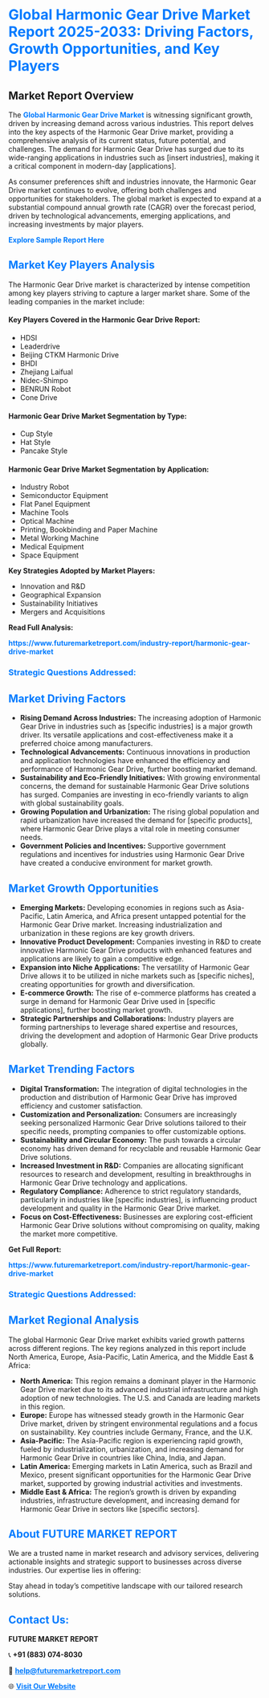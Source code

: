 <h1 style="color: #007BFF;">Global Harmonic Gear Drive Market Report 2025-2033: Driving Factors, Growth Opportunities, and Key Players</h1>

<section id="overview">
<h2>Market Report Overview</h2>
<p>The <a href="https://www.futuremarketreport.com/industry-report/harmonic-gear-drive-market" style="color: #007BFF; text-decoration: none;"><strong>Global Harmonic Gear Drive Market</strong></a> is witnessing significant growth, driven by increasing demand across various industries. This report delves into the key aspects of the Harmonic Gear Drive market, providing a comprehensive analysis of its current status, future potential, and challenges. The demand for Harmonic Gear Drive has surged due to its wide-ranging applications in industries such as [insert industries], making it a critical component in modern-day [applications].</p>
<p>As consumer preferences shift and industries innovate, the Harmonic Gear Drive market continues to evolve, offering both challenges and opportunities for stakeholders. The global market is expected to expand at a substantial compound annual growth rate (CAGR) over the forecast period, driven by technological advancements, emerging applications, and increasing investments by major players.</p>
</section>

<section id="overview">
<p><a href="https://www.futuremarketreport.com/request-sample/reportId=43009" style="color: #007BFF; text-decoration: none;"><strong>Explore Sample Report Here</strong></a></p>
</section>

<section id="key-players">
<h2 style="color: #007BFF;">Market Key Players Analysis</h2>
<p>The Harmonic Gear Drive market is characterized by intense competition among key players striving to capture a larger market share. Some of the leading companies in the market include:</p>
<h4>Key Players Covered in the Harmonic Gear Drive Report:</h4>
<ul><li>HDSI</li><li>Leaderdrive</li><li>Beijing CTKM Harmonic Drive</li><li>BHDI</li><li>Zhejiang Laifual</li><li>Nidec-Shimpo</li><li>BENRUN Robot</li><li>Cone Drive</li></ul>
<h4>Harmonic Gear Drive Market Segmentation by Type:</h4>
<ul><li>Cup Style</li><li>Hat Style</li><li>Pancake Style</li></ul>

<h4>Harmonic Gear Drive Market Segmentation by Application:</h4>
<ul><li>Industry Robot</li><li>Semiconductor Equipment</li><li>Flat Panel Equipment</li><li>Machine Tools</li><li>Optical Machine</li><li>Printing, Bookbinding and Paper Machine</li><li>Metal Working Machine</li><li>Medical Equipment</li><li>Space Equipment</li></ul>
<p><strong>Key Strategies Adopted by Market Players:</strong></p>
<ul>
<li>Innovation and R&D</li>
<li>Geographical Expansion</li>
<li>Sustainability Initiatives</li>
<li>Mergers and Acquisitions</li>
</ul>
</section>

<section>
<p><strong>Read Full Analysis: </strong></p><a href="https://www.futuremarketreport.com/industry-report/harmonic-gear-drive-market" style="color: #007BFF; text-decoration: none;"><strong>https://www.futuremarketreport.com/industry-report/harmonic-gear-drive-market</strong></a>
<h3 style="color: #007BFF;">Strategic Questions Addressed:</h3>
</section>

<section id="driving-factors">
<h2 style="color: #007BFF;">Market Driving Factors</h2>
<ul>
<li><strong>Rising Demand Across Industries:</strong> The increasing adoption of Harmonic Gear Drive in industries such as [specific industries] is a major growth driver. Its versatile applications and cost-effectiveness make it a preferred choice among manufacturers.</li>
<li><strong>Technological Advancements:</strong> Continuous innovations in production and application technologies have enhanced the efficiency and performance of Harmonic Gear Drive, further boosting market demand.</li>
<li><strong>Sustainability and Eco-Friendly Initiatives:</strong> With growing environmental concerns, the demand for sustainable Harmonic Gear Drive solutions has surged. Companies are investing in eco-friendly variants to align with global sustainability goals.</li>
<li><strong>Growing Population and Urbanization:</strong> The rising global population and rapid urbanization have increased the demand for [specific products], where Harmonic Gear Drive plays a vital role in meeting consumer needs.</li>
<li><strong>Government Policies and Incentives:</strong> Supportive government regulations and incentives for industries using Harmonic Gear Drive have created a conducive environment for market growth.</li>
</ul>
</section>

<section id="growth-opportunities">
<h2 style="color: #007BFF;">Market Growth Opportunities</h2>
<ul>
<li><strong>Emerging Markets:</strong> Developing economies in regions such as Asia-Pacific, Latin America, and Africa present untapped potential for the Harmonic Gear Drive market. Increasing industrialization and urbanization in these regions are key growth drivers.</li>
<li><strong>Innovative Product Development:</strong> Companies investing in R&D to create innovative Harmonic Gear Drive products with enhanced features and applications are likely to gain a competitive edge.</li>
<li><strong>Expansion into Niche Applications:</strong> The versatility of Harmonic Gear Drive allows it to be utilized in niche markets such as [specific niches], creating opportunities for growth and diversification.</li>
<li><strong>E-commerce Growth:</strong> The rise of e-commerce platforms has created a surge in demand for Harmonic Gear Drive used in [specific applications], further boosting market growth.</li>
<li><strong>Strategic Partnerships and Collaborations:</strong> Industry players are forming partnerships to leverage shared expertise and resources, driving the development and adoption of Harmonic Gear Drive products globally.</li>
</ul>
</section>

<section id="trending-factors">
<h2 style="color: #007BFF;">Market Trending Factors</h2>
<ul>
<li><strong>Digital Transformation:</strong> The integration of digital technologies in the production and distribution of Harmonic Gear Drive has improved efficiency and customer satisfaction.</li>
<li><strong>Customization and Personalization:</strong> Consumers are increasingly seeking personalized Harmonic Gear Drive solutions tailored to their specific needs, prompting companies to offer customizable options.</li>
<li><strong>Sustainability and Circular Economy:</strong> The push towards a circular economy has driven demand for recyclable and reusable Harmonic Gear Drive solutions.</li>
<li><strong>Increased Investment in R&D:</strong> Companies are allocating significant resources to research and development, resulting in breakthroughs in Harmonic Gear Drive technology and applications.</li>
<li><strong>Regulatory Compliance:</strong> Adherence to strict regulatory standards, particularly in industries like [specific industries], is influencing product development and quality in the Harmonic Gear Drive market.</li>
<li><strong>Focus on Cost-Effectiveness:</strong> Businesses are exploring cost-efficient Harmonic Gear Drive solutions without compromising on quality, making the market more competitive.</li>
</ul>
</section>

<section>
<p><strong>Get Full Report: </strong></p><a href="https://www.futuremarketreport.com/industry-report/harmonic-gear-drive-market" style="color: #007BFF; text-decoration: none;"><strong>https://www.futuremarketreport.com/industry-report/harmonic-gear-drive-market</strong></a>
<h3 style="color: #007BFF;">Strategic Questions Addressed:</h3>
</section>


<section id="regional-analysis">
<h2 style="color: #007BFF;">Market Regional Analysis</h2>
<p>The global Harmonic Gear Drive market exhibits varied growth patterns across different regions. The key regions analyzed in this report include North America, Europe, Asia-Pacific, Latin America, and the Middle East & Africa:</p>
<ul>
<li><strong>North America:</strong> This region remains a dominant player in the Harmonic Gear Drive market due to its advanced industrial infrastructure and high adoption of new technologies. The U.S. and Canada are leading markets in this region.</li>
<li><strong>Europe:</strong> Europe has witnessed steady growth in the Harmonic Gear Drive market, driven by stringent environmental regulations and a focus on sustainability. Key countries include Germany, France, and the U.K.</li>
<li><strong>Asia-Pacific:</strong> The Asia-Pacific region is experiencing rapid growth, fueled by industrialization, urbanization, and increasing demand for Harmonic Gear Drive in countries like China, India, and Japan.</li>
<li><strong>Latin America:</strong> Emerging markets in Latin America, such as Brazil and Mexico, present significant opportunities for the Harmonic Gear Drive market, supported by growing industrial activities and investments.</li>
<li><strong>Middle East & Africa:</strong> The region’s growth is driven by expanding industries, infrastructure development, and increasing demand for Harmonic Gear Drive in sectors like [specific sectors].</li>
</ul>
</section>

<footer>
<h2 style="color: #007BFF;">About FUTURE MARKET REPORT</h2>
<p>We are a trusted name in market research and advisory services, delivering actionable insights and strategic support to businesses across diverse industries. Our expertise lies in offering:</p>

<p>Stay ahead in today’s competitive landscape with our tailored research solutions.</p>

<h2 style="color: #007BFF;">Contact Us:</h2>
<p><strong>FUTURE MARKET REPORT</strong></p>
<p>📞 <strong>+91 (883) 074-8030</strong></p>
<p>📧 <strong><a href="mailto:help@futuremarketreport.com" style="color: #007BFF;">help@futuremarketreport.com</a></strong></p>
<p>🌐 <strong><a href="https://www.futuremarketreport.com/" style="color: #007BFF;">Visit Our Website</a></strong></p>
</footer>